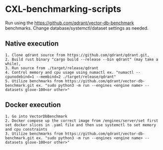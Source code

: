 # CXL-benchmarking-scripts
Run using the https://github.com/qdrant/vector-db-benchmark benchmarks. Change database/systemctl/dataset settings as needed.

## Native execution

```
1. Clone qdrant source from https://github.com/qdrant/qdrant.git, 
2. Build rust binary "cargo build --release --bin qdrant" (may take a while), 
3. Run source from ./target/release/qdrant
4. Control memory and cpu usage using numactl ex. "numactl --cpunodebind=1 --membind=2 ./target/release/qdrant" 
5. Utilize benchmarks from https://github.com/qdrant/vector-db-benchmark.git ex. "sudo python3 -m run --engines <engine name> --datasets glove-100<or other>"
```

## Docker execution
```
1. Go into VectorDbBenchmark
2. Docker compose up the correct image from /engines/server/set first set docker slices in .yaml file and then use systemctl to set memory and cpu constraints
3. Utilize benchmarks from https://github.com/qdrant/vector-db-benchmark.git ex. "sudo python3 -m run --engines <engine name> --datasets glove-100<or other>"
```
